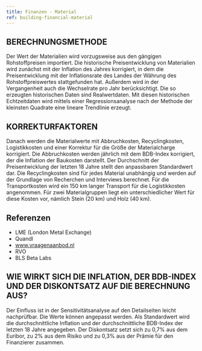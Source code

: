 ```yaml
---
title: Finanzen - Material
ref: building-financial-material
---
```


## BERECHNUNGSMETHODE
Der Wert der Materialien wird vorzugsweise aus den gängigen Rohstoffpreisen importiert. Die historische Preisentwicklung von Materialien wird zunächst mit der Inflation des Jahres korrigiert, in dem die Preisentwicklung mit der Inflationsrate des Landes der Währung des Rohstoffpreiswertes stattgefunden hat. Außerdem wird in der Vergangenheit auch die Wechselrate pro Jahr berücksichtigt. Die so erzeugten historischen Daten sind Realwertdaten. Mit diesen historischen Echtzeitdaten wird mittels einer Regressionsanalyse nach der Methode der kleinsten Quadrate eine lineare Trendlinie erzeugt.

## KORREKTURFAKTOREN
Danach werden die Materialwerte mit Abbruchkosten, Recyclingkosten, Logistikkosten und einer Korrektur für die Größe der Materialcharge korrigiert. Die Abbruchkosten werden jährlich mit dem BDB-Index korrigiert, der die Inflation der Baukosten darstellt. Der Durchschnitt der Preisentwicklung der letzten 18 Jahre stellt den anpassbaren Standardwert dar. Die Recyclingkosten sind für jedes Material unabhängig und werden auf der Grundlage von Recherchen und Interviews berechnet. Für die Transportkosten wird ein 150 km langer Transport für die Logistikkosten angenommen. Für zwei Materialgruppen liegt ein unterschiedlicher Wert für diese Kosten vor, nämlich Stein (20 km) und Holz (40 km).

## Referenzen
* LME (London Metal Exchange)
* Quandl
* www.vraagenaanbod.nl
* RVO
* BLS Beta Labs

## WIE WIRKT SICH DIE INFLATION, DER BDB-INDEX UND DER DISKONTSATZ AUF DIE BERECHNUNG AUS?
Der Einfluss ist in der Sensitivitätsanalyse auf den Detailseiten leicht nachprüfbar. Die Werte können angepasst werden. Als Standardwert wird die durchschnittliche Inflation und der durchschnittliche BDB-Index der letzten 18 Jahre angegeben. Der Diskontsatz setzt sich zu 0,7% aus dem Euribor, zu 2% aus dem Risiko und zu 0,3% aus der Prämie für den Finanzierer zusammen.